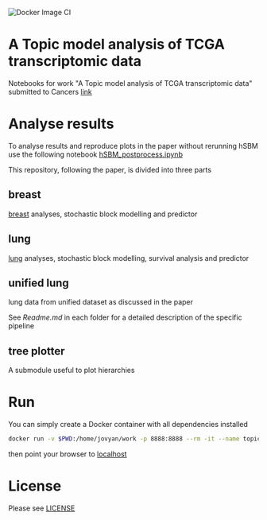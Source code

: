 ![Docker Image CI](https://github.com/fvalle1/cancers/workflows/Docker%20Image%20CI/badge.svg)

# A Topic model analysis of TCGA transcriptomic data
Notebooks for work "A Topic model analysis of TCGA transcriptomic data" submitted to Cancers [link]()

# Analyse results

To analyse results and reproduce plots in the paper without rerunning hSBM use the following notebook [hSBM_postprocess.ipynb](hSBM_postprocess.ipynb)


This repository, following the paper, is divided into three parts

## breast
[breast](breast) analyses, stochastic block modelling and predictor

## lung
[lung](lung) analyses, stochastic block modelling, survival analysis and predictor

## unified lung
lung data from unified dataset as discussed in the paper

See *Readme.md* in each folder for a detailed description of the specific pipeline

## tree plotter

A submodule useful to plot hierarchies

# Run
You can simply create a Docker container with all dependencies installed

```bash
docker run -v $PWD:/home/jovyan/work -p 8888:8888 --rm -it --name topic_tcga docker.pkg.github.com/fvalle1/cancers/topics:latest
```

then point your browser to [localhost](http://localhost:8888)

# License
Please see [LICENSE](LICENSE)
